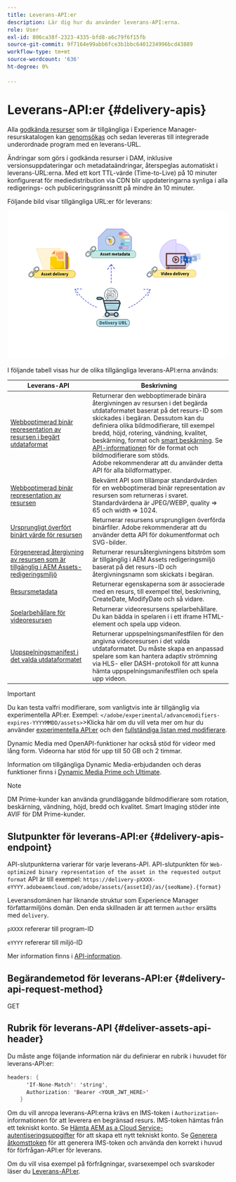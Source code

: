 ```yaml
---
title: Leverans-API:er
description: Lär dig hur du använder leverans-API:erna.
role: User
exl-id: 806ca38f-2323-4335-bfd8-a6c79f6f15fb
source-git-commit: 9f7164e99abb6fce3b1bbc6401234996bcd43889
workflow-type: tm+mt
source-wordcount: '636'
ht-degree: 0%

---
```


# Leverans-API:er {#delivery-apis}

Alla [godkända resurser](approve-assets.md) som är tillgängliga i Experience Manager-resurskatalogen kan [genomsökas](search-assets-api.md) och sedan levereras till integrerade underordnade program med en leverans-URL.

Ändringar som görs i godkända resurser i DAM, inklusive versionsuppdateringar och metadataändringar, återspeglas automatiskt i leverans-URL:erna. Med ett kort TTL-värde (Time-to-Live) på 10 minuter konfigurerat för mediedistribution via CDN blir uppdateringarna synliga i alla redigerings- och publiceringsgränssnitt på mindre än 10 minuter.

Följande bild visar tillgängliga URL:er för leverans:

![Leverans-API:er](assets/delivery-url.png)

I följande tabell visas hur de olika tillgängliga leverans-API:erna används:

| Leverans-API | Beskrivning |
|---|---|
| [Webboptimerad binär representation av resursen i begärt utdataformat](https://developer.adobe.com/experience-cloud/experience-manager-apis/api/stable/assets/delivery/#operation/getAssetSeoFormat) | Returnerar den webboptimerade binära återgivningen av resursen i det begärda utdataformatet baserat på det resurs-ID som skickades i begäran. Dessutom kan du definiera olika bildmodifierare, till exempel bredd, höjd, rotering, vändning, kvalitet, beskärning, format och [smart beskärning](/help/assets/dynamic-media/image-profiles.md). Se [API-informationen](https://developer.adobe.com/experience-cloud/experience-manager-apis/api/stable/assets/delivery/#operation/getAssetSeoFormat) för de format och bildmodifierare som stöds.<br>Adobe rekommenderar att du använder detta API för alla bildformattyper. |
| [Webboptimerad binär representation av resursen](https://developer.adobe.com/experience-cloud/experience-manager-apis/api/stable/assets/delivery/#operation/getAsset) | Bekvämt API som tillämpar standardvärden för en webboptimerad binär representation av resursen som returneras i svaret. Standardvärdena är JPEG/WEBP, quality => 65 och width => 1024. |
| [Ursprungligt överfört binärt värde för resursen](https://developer.adobe.com/experience-cloud/experience-manager-apis/api/stable/assets/delivery/#operation/getAssetOriginal) | Returnerar resursens ursprungligen överförda binärfiler. Adobe rekommenderar att du använder detta API för dokumentformat och SVG-bilder. |
| [Förgenererad återgivning av resursen som är tillgänglig i AEM Assets-redigeringsmiljö](https://developer.adobe.com/experience-cloud/experience-manager-apis/api/stable/assets/delivery/#operation/getAssetRendition) | Returnerar resursåtergivningens bitström som är tillgänglig i AEM Assets redigeringsmiljö baserat på det resurs-ID och återgivningsnamn som skickats i begäran. |
| [Resursmetadata](https://developer.adobe.com/experience-cloud/experience-manager-apis/api/stable/assets/delivery/#operation/getAssetMetadata) | Returnerar egenskaperna som är associerade med en resurs, till exempel titel, beskrivning, CreateDate, ModifyDate och så vidare. |
| [Spelarbehållare för videoresursen](https://developer.adobe.com/experience-cloud/experience-manager-apis/api/stable/assets/delivery/#operation/videoPlayerDelivery) | Returnerar videoresursens spelarbehållare. Du kan bädda in spelaren i i ett iframe HTML-element och spela upp videon. |
| [Uppspelningsmanifest i det valda utdataformatet](https://developer.adobe.com/experience-cloud/experience-manager-apis/api/stable/assets/delivery/#operation/videoManifestDelivery) | Returnerar uppspelningsmanifestfilen för den angivna videoresursen i det valda utdataformatet. Du måste skapa en anpassad spelare som kan hantera adaptiv strömning via HLS- eller DASH-protokoll för att kunna hämta uppspelningsmanifestfilen och spela upp videon. |

>[!IMPORTANT]
>
>Du kan testa valfri modifierare, som vanligtvis inte är tillgänglig via experimentella API:er. Exempel: `</adobe/experimental/advancemodifiers-expires-YYYYMMDD/assets>`
>&#x200B;>Klicka här om du vill veta mer om hur du använder [experimentella API:er](https://developer.adobe.com/experience-cloud/experience-manager-apis/guides/how-to/#experimental-apis) och den [fullständiga listan med modifierare](https://developer.adobe.com/experience-cloud/experience-manager-apis/).

Dynamic Media med OpenAPI-funktioner har också stöd för videor med lång form. Videorna har stöd för upp till 50 GB och 2 timmar.

Information om tillgängliga Dynamic Media-erbjudanden och deras funktioner finns i [Dynamic Media Prime och Ultimate](/help/assets/dynamic-media/dm-prime-ultimate.md).

>[!NOTE]
>
>DM Prime-kunder kan använda grundläggande bildmodifierare som rotation, beskärning, vändning, höjd, bredd och kvalitet. Smart Imaging stöder inte AVIF för DM Prime-kunder.

## Slutpunkter för leverans-API:er {#delivery-apis-endpoint}

API-slutpunkterna varierar för varje leverans-API. API-slutpunkten för `Web-optimized binary representation of the asset in the requested output format` API är till exempel:
`https://delivery-pXXXX-eYYYY.adobeaemcloud.com/adobe/assets/{assetId}/as/{seoName}.{format}`

Leveransdomänen har liknande struktur som Experience Manager författarmiljöns domän. Den enda skillnaden är att termen `author` ersätts med `delivery`.

`pXXXX` refererar till program-ID

`eYYYY` refererar till miljö-ID

Mer information finns i [API-information](https://developer.adobe.com/experience-cloud/experience-manager-apis/api/stable/assets/delivery/#tag/Assets).

## Begärandemetod för leverans-API:er {#delivery-api-request-method}

GET

## Rubrik för leverans-API {#deliver-assets-api-header}

Du måste ange följande information när du definierar en rubrik i huvudet för leverans-API:er:

```java
headers: {
      'If-None-Match': 'string',
      Authorization: 'Bearer <YOUR_JWT_HERE>'
    }
```

Om du vill anropa leverans-API:erna krävs en IMS-token i `Authorization`-informationen för att leverera en begränsad resurs. IMS-token hämtas från ett tekniskt konto. Se [Hämta AEM as a Cloud Service-autentiseringsuppgifter](https://experienceleague.adobe.com/en/docs/experience-manager-cloud-service/content/implementing/developing/generating-access-tokens-for-server-side-apis) för att skapa ett nytt tekniskt konto. Se [Generera åtkomsttoken](https://experienceleague.adobe.com/en/docs/experience-manager-cloud-service/content/implementing/developing/generating-access-tokens-for-server-side-apis) för att generera IMS-token och använda den korrekt i huvud för förfrågan-API:er för leverans.


Om du vill visa exempel på förfrågningar, svarsexempel och svarskoder läser du [Leverans-API:er](https://developer.adobe.com/experience-cloud/experience-manager-apis/api/stable/assets/delivery/#operation/getAssetSeoFormat).
